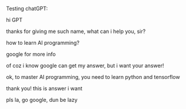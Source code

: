 Testing chatGPT:

hi GPT

thanks for giving me such name, what can i help you, sir?

how to learn AI programming?

google for more info

of coz i know google can get my answer, but i want your answer!

ok, to master AI programming, you need to learn python and tensorflow

thank you! this is answer i want 

pls la, go google, dun be lazy
